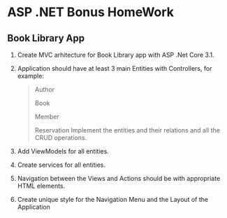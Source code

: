 # **ASP .NET Bonus HomeWork**

## Book Library App

1. Create MVC arhitecture for Book Library app with ASP .Net Core 3.1.

2. Application should have at least 3 main Entities with Controllers, for example: 
    > Author
    >
    > Book
    > 
    > Member
    >
    > Reservation
Implement the entities and their relations and all the CRUD operations.

3. Add ViewModels for all entities.

4. Create services for all entities.

5. Navigation between the Views and Actions should be with appropriate HTML elements.

6. Create unique style for the Navigation Menu and the Layout of the Application 
